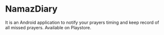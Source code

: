 # NamazDiary
It is an Android application to notify your prayers timing and keep record of all missed prayers. Available on Playstore.
